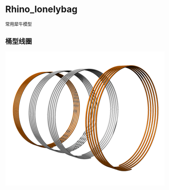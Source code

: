 # Rhino_lonelybag
常用犀牛模型

## 桶型线圈
![image](https://github.com/lonelybag/Rhino_lonelybag/blob/master/Shot/001.jpg)
